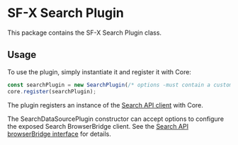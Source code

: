 # SF-X Search Plugin

This package contains the SF-X Search Plugin class.

## Usage

To use the plugin, simply instantiate it and register it with Core:

```js
const searchPlugin = new SearchPlugin(/* options -must contain a customerId parameter and valid value*/);
core.register(searchPlugin);
```
The plugin registers an instance of the [Search API client](https://www.npmjs.com/package/groupby-api) with Core.

The SearchDataSourcePlugin constructor can accept options to configure the exposed Search BrowserBridge client. See the [Search API browserBridge interface](https://github.com/groupby/api-javascript/blob/0bc32ac7c3e186b1c74b9918800b4d754a91afa4/src/core/bridge.ts#L223) for details.
